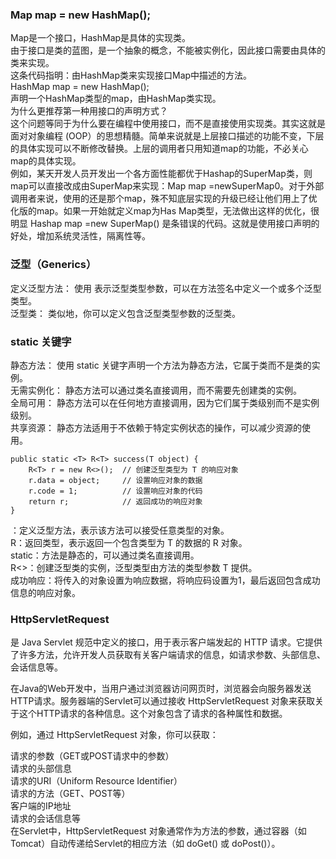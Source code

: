 ### Map map = new HashMap();
Map是一个接口，HashMap是具体的实现类。   
由于接口是类的蓝图，是一个抽象的概念，不能被实例化，因此接口需要由具体的类来实现。    
这条代码指明：由HashMap类来实现接口Map中描述的方法。   
HashMap map = new HashMap();    
声明一个HashMap类型的map，由HashMap类实现。   
为什么更推荐第一种用接口的声明方式？   
这个问题等同于为什么要在编程中使用接口，而不是直接使用实现类。其实这就是面对对象编程 (OOP）的思想精髓。简单来说就是上层接口描述的功能不变，下层的具体实现可以不断修改替换。上层的调用者只用知道map的功能，不必关心map的具体实现。     
例如，某天开发人员开发出一个各方面性能都优于Hashap的SuperMap类，则map可以直接改成由SuperMap来实现：Map map =newSuperMap0。对于外部调用者来说，使用的还是那个map，殊不知底层实现的升级已经让他们用上了优化版的map。如果一开始就定义map为Has Map类型，无法做出这样的优化，很明显 Hashap map =new SuperMap() 是条错误的代码。这就是使用接口声明的好处，增加系统灵活性，隔离性等。      

### 泛型（Generics）    
定义泛型方法： 使用 <T> 表示泛型类型参数，可以在方法签名中定义一个或多个泛型类型。    
泛型类： 类似地，你可以定义包含泛型类型参数的泛型类。      

### static 关键字    
静态方法： 使用 static 关键字声明一个方法为静态方法，它属于类而不是类的实例。   
无需实例化： 静态方法可以通过类名直接调用，而不需要先创建类的实例。   
全局可用： 静态方法可以在任何地方直接调用，因为它们属于类级别而不是实例级别。   
共享资源： 静态方法适用于不依赖于特定实例状态的操作，可以减少资源的使用。   

```code
public static <T> R<T> success(T object) {
    R<T> r = new R<>();  // 创建泛型类型为 T 的响应对象
    r.data = object;     // 设置响应对象的数据
    r.code = 1;          // 设置响应对象的代码
    return r;            // 返回成功的响应对象
}
```
<T>：定义泛型方法，表示该方法可以接受任意类型的对象。    
R<T>：返回类型，表示返回一个包含类型为 T 的数据的 R 对象。    
static：方法是静态的，可以通过类名直接调用。   
R<>：创建泛型类的实例，泛型类型由方法的类型参数 T 提供。   
成功响应：将传入的对象设置为响应数据，将响应码设置为1，最后返回包含成功信息的响应对象。  

### HttpServletRequest 
是 Java Servlet 规范中定义的接口，用于表示客户端发起的 HTTP 请求。它提供了许多方法，允许开发人员获取有关客户端请求的信息，如请求参数、头部信息、会话信息等。    

在Java的Web开发中，当用户通过浏览器访问网页时，浏览器会向服务器发送HTTP请求。服务器端的Servlet可以通过接收 HttpServletRequest 对象来获取关于这个HTTP请求的各种信息。这个对象包含了请求的各种属性和数据。      

例如，通过 HttpServletRequest 对象，你可以获取：      

请求的参数（GET或POST请求中的参数）    
请求的头部信息     
请求的URI（Uniform Resource Identifier）     
请求的方法（GET、POST等）    
客户端的IP地址    
请求的会话信息等     
在Servlet中，HttpServletRequest 对象通常作为方法的参数，通过容器（如Tomcat）自动传递给Servlet的相应方法（如 doGet() 或 doPost()）。    
